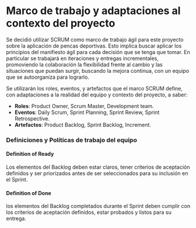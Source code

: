 # Marco de trabajo y adaptaciones al contexto del proyecto

Se decidió utilizar SCRUM como marco de trabajo ágil para este proyecto sobre la aplicación de pencas deportivas. Esto implica buscar aplicar los principios del manifiesto ágil para cada decisión que se tenga que tomar. En particular se trabajará en iteraciones y entregas incrementales, promoviendo la colaboración la flexibilidad frente al cambio y las situaciones que puedan surgir, buscando la mejora continua, con un equipo que se autoorganiza para lograrlo.

Se utilizarán los roles, eventos, y artefactos que el marco SCRUM define, con adaptaciones a la realidad del equipo y contexto del proyecto, a saber:

- **Roles**: Product Owner, Scrum Master, Development team.
- **Eventos**: Daily Scrum, Sprint Planning, Sprint Review, Sprint Retrospective.
- **Artefactos**: Product Backlog, Sprint Backlog, Increment.

### Definiciones y Políticas de trabajo del equipo

#### Definition of Ready

Los elementos del Backlog deben estar claros, tener criterios de aceptación definidos y ser priorizados antes de ser seleccionados para su inclusión en el Sprint.

#### Definition of Done

los elementos del Backlog completados durante el Sprint deben cumplir con los criterios de aceptación definidos, estar probados y listos para su entrega.